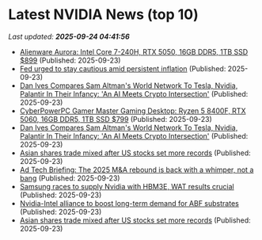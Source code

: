 # Latest NVIDIA News (top 10)
_Last updated: **2025-09-24 04:41:56**_

- [Alienware Aurora: Intel Core 7-240H, RTX 5050, 16GB DDR5, 1TB SSD $899](https://slickdeals.net/f/18625693-alienware-aurora-intel-core-7-240h-rtx-5050-16gb-ddr5-1tb-ssd-899) (Published: 2025-09-23)
- [Fed urged to stay cautious amid persistent inflation](https://m.economictimes.com/markets/stocks/news/fed-urged-to-stay-cautious-amid-persistent-inflation/analyst-insights-partnership-risks/slideshow/124061601.cms) (Published: 2025-09-23)
- [Dan Ives Compares Sam Altman's World Network To Tesla, Nvidia, Palantir In Their Infancy: 'An AI Meets Crypto Intersection'](https://biztoc.com/x/56ce6a762b0c5890) (Published: 2025-09-23)
- [CyberPowerPC Gamer Master Gaming Desktop: Ryzen 5 8400F, RTX 5060, 16GB DDR5, 1TB SSD $799](https://slickdeals.net/f/18625630-cyberpowerpc-gamer-master-gaming-desktop-ryzen-5-8400f-rtx-5060-16gb-ddr5-1tb-ssd-799) (Published: 2025-09-23)
- [Dan Ives Compares Sam Altman's World Network To Tesla, Nvidia, Palantir In Their Infancy: 'An AI Meets Crypto Intersection'](https://finance.yahoo.com/news/dan-ives-compares-sam-altmans-041204919.html) (Published: 2025-09-23)
- [Asian shares trade mixed after US stocks set more records](https://abcnews.go.com/Business/wireStory/asian-shares-trade-mixed-after-us-stocks-set-125839981) (Published: 2025-09-23)
- [Ad Tech Briefing: The 2025 M&A rebound is back with a whimper, not a bang](http://digiday.com/marketing/ad-tech-briefing-the-2025-ma-rebound-is-back-with-a-whimper-not-a-bang/) (Published: 2025-09-23)
- [Samsung races to supply Nvidia with HBM3E, WAT results crucial](https://www.digitimes.com/news/a20250922PD235/samsung-nvidia-hbm3e-development-hbm4.html) (Published: 2025-09-23)
- [Nvidia-Intel alliance to boost long-term demand for ABF substrates](https://www.digitimes.com/news/a20250923PD215/nvidia-intel-demand-partnership-pc.html) (Published: 2025-09-23)
- [Asian shares trade mixed after US stocks set more records](https://finance.yahoo.com/news/asian-shares-trade-mixed-us-034912431.html) (Published: 2025-09-23)
